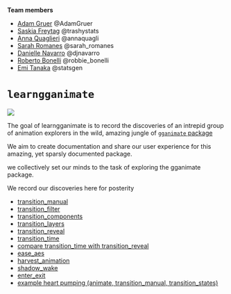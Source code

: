 
<!-- README.md is generated from README.Rmd. Please edit that file -->

**Team members**

  - [Adam Gruer](https://github.com/adam-gruer) @AdamGruer
  - [Saskia Freytag](https://github.com/SaskiaFreytag) @trashystats
  - [Anna Quaglieri](https://github.com/SaskiaFreytag) @annaquagli
  - [Sarah Romanes](https://github.com/sarahromanes) @sarah\_romanes
  - [Danielle Navarro](https://github.com/SaskiaFreytag) @djnavarro
  - [Roberto Bonelli](https://github.com/Robbie90) @robbie\_bonelli
  - [Emi Tanaka](https://github.com/emitanaka) @statsgen

# `learngganimate`

![](transition_manual_files/figure-gfm/unnamed-chunk-2-1.gif)

The goal of learngganimate is to record the discoveries of an intrepid
group of animation explorers in the wild, amazing jungle of [`gganimate`
package](https://github.com/thomasp85/gganimate)

We aim to create documentation and share our user experience for this
amazing, yet sparsly documented package.

we collectively set our minds to the task of exploring the gganimate
package.

We record our discoveries here for posterity

  - [transition\_manual](transition_manual.md)
  - [transition\_filter](transition_filter.md)
  - [transition\_components](transition_components.md)
  - [transition\_layers](transition_layers.md)
  - [transition\_reveal](transition_reveal/transition_reveal.md)
  - [transition\_time](transition_time/transition_time.md)
  - [compare transition\_time with
    transition\_reveal](transition_time_vs_transition_reveal.md)
  - [ease\_aes](ease_aes.md)
  - [harvest\_animation](example_harvest_animation.md)
  - [shadow\_wake](shadow_wake.md)
  - [enter\_exit](enter_exit/enter_exit.md)
  - [example heart pumping (animate, transition\_manual,
    transition\_states)](example_heart_pumping.md)

